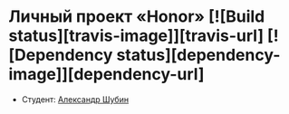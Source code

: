 # Личный проект «Honor» [![Build status][travis-image]][travis-url] [![Dependency status][dependency-image]][dependency-url]

* Студент: [Александр Шубин](https://up.htmlacademy.ru/adaptive/15/user/346745)

